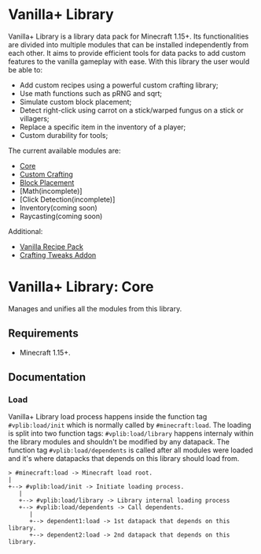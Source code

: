 # Vanilla+ Library

Vanilla+ Library is a library data pack for Minecraft 1.15+. Its functionalities are divided into multiple modules that can be installed independently from each other. It aims to provide efficient tools for data packs to add custom features to the vanilla gameplay with ease. With this library the user would be able to:
- Add custom recipes using a powerful custom crafting library;
- Use math functions such as pRNG and sqrt;
- Simulate custom block placement;
- Detect right-click using carrot on a stick/warped fungus on a stick or villagers;
- Replace a specific item in the inventory of a player;
- Custom durability for tools;

The current available modules are:
- [Core](https://github.com/vanilla-plus-library/core)
- [Custom Crafting](https://github.com/vanilla-plus-library/custom-crafting)
- [Block Placement](https://github.com/vanilla-plus-library/block-placement)
- [Math(incomplete)]
- [Click Detection(incomplete)]
- Inventory(coming soon)
- Raycasting(coming soon)

Additional:
- [Vanilla Recipe Pack](https://github.com/vanilla-plus-library/vanilla-recipepack)
- [Crafting Tweaks Addon](https://github.com/vanilla-plus-library/crafting-tweaks)


# Vanilla+ Library: Core

Manages and unifies all the modules from this library.

## Requirements
- Minecraft 1.15+.

## Documentation

### Load

Vanilla+ Library load process happens inside the function tag `#vplib:load/init` which is normally called by `#minecraft:load`. The loading is split into two function tags: `#vplib:load/library` happens internaly within the library modules and shouldn't be modified by any datapack. The function tag `#vplib:load/dependents` is called after all modules were loaded and it's where datapacks that depends on this library should load from.

```
> #minecraft:load -> Minecraft load root.
|
+--> #vplib:load/init -> Initiate loading process.
   |
   +--> #vplib:load/library -> Library internal loading process
   +--> #vplib:load/dependents -> Call dependents.
      |
      +--> dependent1:load -> 1st datapack that depends on this library.
      +--> dependent2:load -> 2nd datapack that depends on this library.
```
